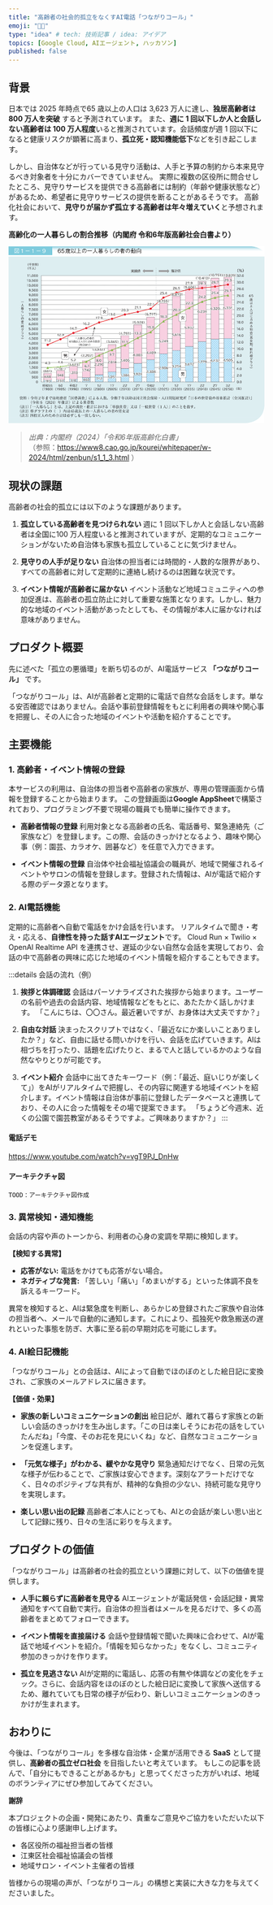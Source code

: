 ```yaml
---
title: "高齢者の社会的孤立をなくすAI電話「つながりコール」"
emoji: "🧑‍🦳"
type: "idea" # tech: 技術記事 / idea: アイデア
topics: [Google Cloud, AIエージェント, ハッカソン]
published: false
---
```



## 背景

日本では 2025 年時点で65 歳以上の人口は 3,623 万人に達し、**独居高齢者は 800 万人を突破** すると予測されています。
また、**週に 1 回以下しか人と会話しない高齢者は 100 万人程度**いると推測されています。会話頻度が週 1 回以下になると健康リスクが顕著に高まり、**孤立死・認知機能低下**などを引き起こします。

しかし、自治体などが行っている見守り活動は、人手と予算の制約から本来見守るべき対象者を十分にカバーできていません。
実際に複数の区役所に問合せしたところ、見守りサービスを提供できる高齢者には制約（年齢や健康状態など）があるため、希望者に見守りサービスの提供を断ることがあるそうです。
高齢化社会において、**見守りが届かず孤立する高齢者は年々増えていく**と予想されます。

**高齢化の一人暮らしの割合推移（内閣府 令和6年版高齢社会白書より）**

![](/images/elderly_single_living_trend_65plus.gif)

> *出典：内閣府（2024）「令和6年版高齢化白書」*  
> （参照：https://www8.cao.go.jp/kourei/whitepaper/w-2024/html/zenbun/s1_1_3.html ）

## 現状の課題

高齢者の社会的孤立には以下のような課題があります。

1.  **孤立している高齢者を見つけられない**
    週に 1 回以下しか人と会話しない高齢者は全国に100 万人程度いると推測されていますが、定期的なコミュニケーションがないため自治体も家族も孤立していることに気づけません。

2.  **見守りの人手が足りない**
    自治体の担当者には時間的・人数的な限界があり、すべての高齢者に対して定期的に連絡し続けるのは困難な状況です。

3.  **イベント情報が高齢者に届かない**
    イベント活動など地域コミュニティへの参加促進は、高齢者の孤立防止に対して重要な施策となります。しかし、魅力的な地域のイベント活動があったとしても、その情報が本人に届かなければ意味がありません。


## プロダクト概要

先に述べた「孤立の悪循環」を断ち切るのが、AI電話サービス **「つながりコール」** です。

「つながりコール」は、AIが高齢者と定期的に電話で自然な会話をします。単なる安否確認ではありません。会話や事前登録情報をもとに利用者の興味や関心事を把握し、その人に合った地域のイベントや活動を紹介することです。


## 主要機能

### 1. 高齢者・イベント情報の登録

本サービスの利用は、自治体の担当者や高齢者の家族が、専用の管理画面から情報を登録することから始まります。
この登録画面は**Google AppSheet**で構築されており、プログラミング不要で現場の職員でも簡単に操作できます。

*   **高齢者情報の登録**
    利用対象となる高齢者の氏名、電話番号、緊急連絡先（ご家族など）を登録します。この際、会話のきっかけとなるよう、趣味や関心事（例：園芸、カラオケ、囲碁など）を任意で入力できます。

*   **イベント情報の登録**
    自治体や社会福祉協議会の職員が、地域で開催されるイベントやサロンの情報を登録します。登録された情報は、AIが電話で紹介する際のデータ源となります。

### 2. AI電話機能

定期的に高齢者へ自動で電話をかけ会話を行います。
リアルタイムで聞き・考え・応える、**自律性を持った話すAIエージェント**です。
Cloud Run × Twilio × OpenAI Realtime API を連携させ、遅延の少ない自然な会話を実現しており、会話の中で高齢者の興味に応じた地域のイベント情報を紹介することもできます。

:::details 会話の流れ（例）
1. **挨拶と体調確認**
   会話はパーソナライズされた挨拶から始まります。ユーザーの名前や過去の会話内容、地域情報などをもとに、あたたかく話しかけます。
   「こんにちは、〇〇さん。最近暑いですが、お身体は大丈夫ですか？」

2. **自由な対話**
   決まったスクリプトではなく、「最近なにか楽しいことありましたか？」など、自由に話せる問いかけを行い、会話を広げていきます。AIは相づちを打ったり、話題を広げたりと、まるで人と話しているかのような自然なやりとりが可能です。

3. **イベント紹介**
   会話中に出てきたキーワード（例：「最近、庭いじりが楽しくて」）をAIがリアルタイムで把握し、その内容に関連する地域イベントを紹介します。イベント情報は自治体が事前に登録したデータベースと連携しており、その人に合った情報をその場で提案できます。
   「ちょうど今週末、近くの公園で園芸教室があるそうですよ。ご興味ありますか？」
:::

#### 電話デモ
https://www.youtube.com/watch?v=vgT9PJ_DnHw

#### アーキテクチャ図

`TOOD：アーキテクチャ図作成`

### 3. 異常検知・通知機能

会話の内容や声のトーンから、利用者の心身の変調を早期に検知します。

**【検知する異常】**

*   **応答がない:** 電話をかけても応答がない場合。
*   **ネガティブな発言:** 「苦しい」「痛い」「めまいがする」といった体調不良を訴えるキーワード。

異常を検知すると、AIは緊急度を判断し、あらかじめ登録されたご家族や自治体の担当者へ、メールで自動的に通知します。これにより、孤独死や救急搬送の遅れといった事態を防ぎ、大事に至る前の早期対応を可能にします。

### 4. AI絵日記機能

「つながりコール」との会話は、AIによって自動でほのぼのとした絵日記に変換され、ご家族のメールアドレスに届きます。

**【価値・効果】**

*   **家族の新しいコミュニケーションの創出**
    絵日記が、離れて暮らす家族との新しい会話のきっかけを生み出します。「この日は楽しそうにお花の話をしていたんだね」「今度、そのお花を見にいくね」など、自然なコミュニケーションを促進します。

*   **「元気な様子」がわかる、緩やかな見守り**
    緊急通知だけでなく、日常の元気な様子が伝わることで、ご家族は安心できます。深刻なアラートだけでなく、日々のポジティブな共有が、精神的な負担の少ない、持続可能な見守りを実現します。

*   **楽しい思い出の記録**
    高齢者ご本人にとっても、AIとの会話が楽しい思い出として記録に残り、日々の生活に彩りを与えます。


## プロダクトの価値
「つながりコール」は高齢者の社会的孤立という課題に対して、以下の価値を提供します。

* **人手に頼らずに高齢者を見守る**
    AIエージェントが電話発信・会話記録・異常通知をすべて自動で実行。自治体の担当者はメールを見るだけで、多くの高齢者をまとめてフォローできます。

* **イベント情報を直接届ける**
    会話や登録情報で聞いた興味に合わせて、AIが電話で地域イベントを紹介。「情報を知らなかった」をなくし、コミュニティ参加のきっかけを作ります。

* **孤立を見逃さない**
    AIが定期的に電話し、応答の有無や体調などの変化をチェック。さらに、会話内容をほのぼのとした絵日記に変換して家族へ送信するため、離れていても日常の様子が伝わり、新しいコミュニケーションのきっかけが生まれます。


## おわりに

今後は、「つながりコール」を多様な自治体・企業が活用できる **SaaS** として提供し、**高齢者の孤立ゼロ社会** を目指したいと考えています。
もしこの記事を読んで、「自分にもできることがあるかも」と思ってくださった方がいれば、地域のボランティアにぜひ参加してみてください。

**謝辞**

本プロジェクトの企画・開発にあたり、貴重なご意見やご協力をいただいた以下の皆様に心より感謝申し上げます。

* 各区役所の福祉担当者の皆様
* 江東区社会福祉協議会の皆様
* 地域サロン・イベント主催者の皆様

皆様からの現場の声が、「つながりコール」の構想と実装に大きな力を与えてくださいました。